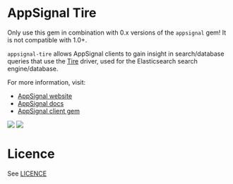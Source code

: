 AppSignal Tire
==============

Only use this gem in combination with 0.x versions of the `appsignal` gem! It is not compatible with 1.0+.

`appsignal-tire` allows AppSignal clients to gain insight in search/database
queries that use the [Tire](https://github.com/karmi/tire) driver,
used for the Elasticsearch search engine/database.

For more information, visit:

* [AppSignal website](http://appsignal.com)
* [AppSignal docs](http://docs.appsignal.com/tweaks-in-your-code/integration-gems.html)
* [AppSignal client gem](https://github.com/appsignal/appsignal)

[<img src="https://travis-ci.org/appsignal/appsignal-tire.png?branch=master"/>](http://travis-ci.org/appsignal/appsignal-tire)
[<img src="https://codeclimate.com/github/appsignal/appsignal-tire.png"/>](https://codeclimate.com/github/appsignal/appsignal-tire/)

Licence
=======

See [LICENCE](https://github.com/appsignal/appsignal-tire/blob/master/LICENSE)
